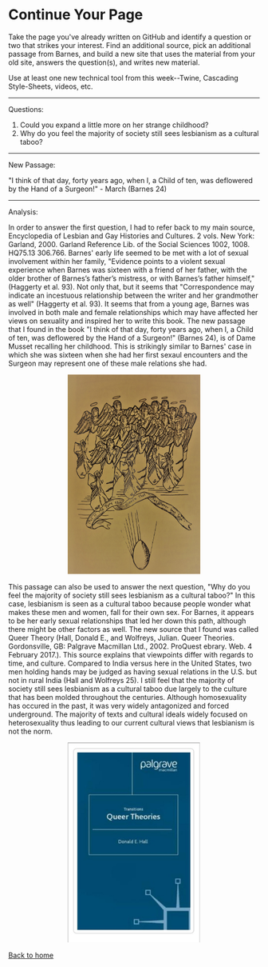 # Continue Your Page

Take the page you've already written on GitHub and identify a question or two that strikes your interest.  Find an additional source, pick an additional passage from Barnes, and build a new site that uses the material from your old site, answers the question(s), and writes new material.

Use at least one new technical tool from this week--Twine, Cascading Style-Sheets, videos, etc.

---------------------------------------------------------------------------

Questions:

1. Could you expand a little more on her strange childhood? 
2. Why do you feel the majority of society still sees lesbianism as a cultural taboo?

---------------------------------------------------------------------------

New Passage:

"I think of that day, forty years ago, when I, a Child of ten, was deflowered by the Hand of a Surgeon!" - March (Barnes 24)

---------------------------------------------------------------------------

Analysis:

In order to answer the first question, I had to refer back to my main source, Encyclopedia of Lesbian and Gay Histories and Cultures. 2 vols. New York: Garland, 2000. Garland Reference Lib. of the Social Sciences 1002, 1008. HQ75.13 306.766.  Barnes' early life seemed to be met with a lot of sexual involvement within her family, "Evidence points to a violent sexual experience when Barnes was sixteen with a friend of her father, with the older brother of Barnes’s father’s mistress, or with Barnes’s father himself," (Haggerty et al. 93).  Not only that, but it seems that "Correspondence may indicate an incestuous relationship between the writer and her grandmother as well" (Haggerty et al. 93).  It seems that from a young age, Barnes was involved in both male and female relationships which may have affected her views on sexuality and inspired her to write this book.  The new passage that I found in the book "I think of that day, forty years ago, when I, a Child of ten, was deflowered by the Hand of a Surgeon!" (Barnes 24), is of Dame Musset recalling her childhood.  This is strikingly similar to Barnes' case in which she was sixteen when she had her first sexaul encounters and the Surgeon may represent one of these male relations she had.

<p align="center">
<img src="Page 25.jpg" alt="alt text" width="266" height="399.5">
</p>

This passage can also be used to answer the next question, "Why do you feel the majority of society still sees lesbianism as a cultural taboo?"  In this case, lesbianism is seen as a cultural taboo because people wonder what makes these men and women, fall for their own sex.  For Barnes, it appears to be her early sexual relationships that led her down this path, although there might be other factors as well.  The new source that I found was called Queer Theory (Hall, Donald E., and Wolfreys, Julian. Queer Theories. Gordonsville, GB: Palgrave Macmillan Ltd., 2002. ProQuest ebrary. Web. 4 February 2017.).  This source explains that viewpoints differ with regards to time, and culture.  Compared to India versus here in the United States, two men holding hands may be judged as having sexual relations in the U.S. but not in rural India (Hall and Wolfreys 25).  I still feel that the majority of society still sees lesbianism as a cultural taboo due largely to the culture that has been molded throughout the centuries.  Although homosexuality has occured in the past, it was very widely antagonized and forced underground.  The majority of texts and cultural ideals widely focused on heterosexuality thus leading to our current cultural views that lesbianism is not the norm. 

<p align="center">
<img src="Queer Theory.jpg" alt="alt text" width="266" height="399.5">
</p>

[Back to home](https://gwilly.github.io/Glos-sog-ra-phy/) 
